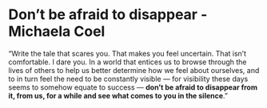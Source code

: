 # Don’t be afraid to disappear - Michaela Coel

“Write the tale that scares you. That makes you feel uncertain. That isn’t comfortable. I dare you. In a world that entices us to browse through the lives of others to help us better determine how we feel about ourselves, and to in turn feel the need to be constantly visible — for visibility these days seems to somehow equate to success — **don’t be afraid to disappear from it, from us, for a while and see what comes to you in the silence**.”

